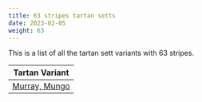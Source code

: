 ```yaml
---
title: 63 stripes tartan setts
date: 2023-02-05
weight: 63
---
```

This is a list of all the tartan sett variants with 63 stripes.

| Tartan Variant |
|---------------|
| [Murray, Mungo](/stripes/LN/4/Y2/K12/Y8/LT2/LN4/LT2/Y4/LT2/LN4/LT2/Y8/K20/Y12/K4/Y12/K4/Y12/K4/Y12/K4/Y12/K4/Y12/K8/Y8/K4/Y4/K4/Y8/K8/Y6/RA14/Y6/RA14/Y2/K2/Y2/RA14/Y2/K2/Y2/R14/Y2/K2/Y2/RA14/Y6/RA14/Y6/K8/Y8/RA2/Y4/RA2/Y8/K4/Y4/K4/Y4/K4/Y8/LT/20)||
